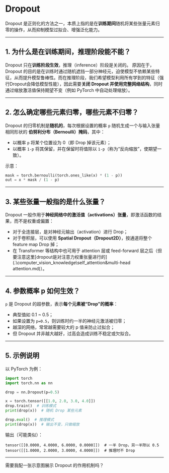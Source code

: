# Dropout

Dropout 是正则化的方法之一，本质上指的是在**训练期间**随机将某些张量元素归零的操作，从而抑制模型过拟合、增强泛化能力。

------

## 1. 为什么是在训练期间，推理阶段能不能？

Dropout 只在**训练阶段生效**，推理（inference）阶段是关闭的。
 原因在于，Dropout 的目的是在训练时通过随机遮挡一部分神经元，迫使模型不依赖某些特征，从而提升模型鲁棒性。而在推理阶段，我们希望模型利用所有学到的特征（强行Dropout会降低模型性能），因此需要**关闭 Dropout 并使用完整网络结构**，同时通过缩放激活值保持期望不变（例如 PyTorch 中自动处理缩放）。

------

## 2. 怎么确定哪些元素归零，哪些元素不归零？

Dropout 的归零机制是**随机的**，每次根据设置的概率 `p` 随机生成一个与输入张量相同形状的 **伯努利分布（Bernoulli）掩码**，其中：

- 以概率 `p` 将某个位置设为 0（即 Drop 掉该元素）；
- 以概率 `1-p` 将其保留，并在保留时将值除以 `1-p`（称为“反向缩放”，使期望一致）。

示意：

```python
mask = torch.bernoulli(torch.ones_like(x) * (1 - p))
out = x * mask / (1 - p)
```

------

## 3. 某些张量一般指的是什么张量？

Dropout 一般作用于**神经网络中的激活值（activations）张量**，即激活函数的结果，而不是权重或偏置：

- 对于全连接层，是对神经元输出（activation）进行 Drop；
- 对于卷积层，可以使用 **Spatial Dropout（Dropout2D）**，按通道将整个 feature map Drop 掉；
- 在 Transformer 等结构中也可用于 attention 层或 feed-forward 层之后（但要注意这里[dropout是对注意力权重张量进行的](.\computer_vision_knowledge\self_attention&multi-head attention.md)）。

------

## 4. 参数概率 p 如何生效？

`p` 是 Dropout 的超参数，表示**每个元素被“Drop”的概率**：

- 典型值如 0.1 ~ 0.5；
- 如果设置为 `p=0.5`，则训练时约一半的神经元激活被归零；
- 越深的网络，常常越需要较大的 p 值来防止过拟合；
- 但 Dropout 并非越大越好，过高会造成训练不稳定或欠拟合。

------

## 5. 示例说明

以 PyTorch 为例：

```python
import torch
import torch.nn as nn

drop = nn.Dropout(p=0.5)

x = torch.tensor([[1.0, 2.0, 3.0, 4.0]])
drop.train()  # 训练模式
print(drop(x))  # 随机 Drop 某些元素

drop.eval()  # 推理模式
print(drop(x))  # 输出不变，只做缩放
```

输出（可能类似）：

```
tensor([[0.0000, 4.0000, 6.0000, 0.0000]])  # 一半 Drop，另一半除以 0.5
tensor([[1.0000, 2.0000, 3.0000, 4.0000]])  # 推理时不 Drop
```

------

需要我配一张示意图展示 Dropout 的作用机制吗？